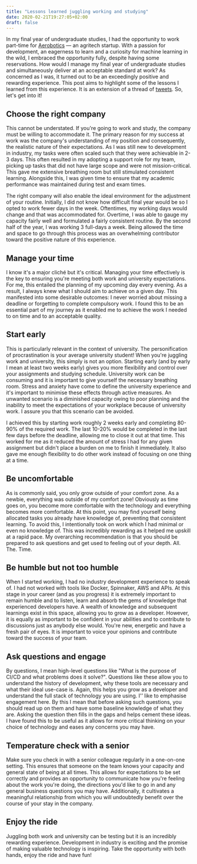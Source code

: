 ```yaml
---
title: "Lessons learned juggling working and studying"
date: 2020-02-21T19:27:05+02:00
draft: false
---
```


In my final year of undergraduate studies, I had the opportunity to work part-time for [Aerobotics](https://aerobotics.com/) ― an agritech startup. With a passion for development, an eagerness to learn and a curiosity for machine learning in the wild, I embraced the opportunity fully, despite having some reservations. How would I manage my final year of undergraduate studies and simultaneously deliver at an acceptable standard at work? As concerned as I was, it turned out to be an exceedingly positive and rewarding experience. This post aims to highlight some of the lessons I learned from this experience. It is an extension of a thread of [tweets](https://twitter.com/senyo_simpson/status/1158140495484325892). So, let's get into it!

## Choose the right company

This cannot be understated. If you're going to work and study, the company must be willing to accommodate it. The primary reason for my success at work was the company's understanding of my position and consequently, the realistic nature of their expectations. As I was still new to development in industry, my tasks were often scaled such that they were achievable in 2-3 days. This often resulted in my adopting a support role for my team, picking up tasks that did not have large scope and were not mission-critical. This gave me extensive breathing room but still stimulated consistent learning. Alongside this, I was given time to ensure that my academic performance was maintained during test and exam times.

The right company will also enable the ideal environment for the adjustment of your routine. Initially, I did not know how difficult final year would be so I opted to work fewer days in the week. Oftentimes, my working days would change and that was accommodated for. Overtime, I was able to gauge my capacity fairly well and formulated a fairly consistent routine. By the second half of the year, I was working 3 full-days a week. Being allowed the time and space to go through this process was an overwhelming contributor toward the positive nature of this experience.

## Manage your time

I know it's a major cliché but it's critical. Managing your time effectively is the key to ensuring you're meeting both work and university expectations. For me, this entailed the planning of my upcoming day every evening. As a result, I always knew what I should aim to achieve on a given day. This manifested into some desirable outcomes: I never worried about missing a deadline or forgetting to complete compulsory work. I found this to be an essential part of my journey as it enabled me to achieve the work I needed to on time and to an acceptable quality.

## Start early

This is particularly relevant in the context of university. The personification of procrastination  is your average university student! When you're juggling work and university, this simply is not an option. Starting early (and by early I mean at least two weeks early) gives you more flexibility and control over your assignments and studying schedule. University work can be consuming and it is important to give yourself the necessary breathing room. Stress and anxiety have come to define the university experience and it's important to minimise these effects through active measures. An unwanted scenario is a diminished capacity owing to poor planning and the inability to meet the expectations of your workplace because of university work. I assure you that this scenario can be avoided. 

I achieved this by starting work roughly 2 weeks early and completing 80-90% of the required work. The last 10-20% would be completed in the last few days before the deadline, allowing me to close it out at that time. This worked for me as it reduced the amount of stress I had for any given assignment but didn't place a burden on me to finish it immediately. It also gave me enough flexibility to do other work instead of focusing on one thing at a time.

## Be uncomfortable

As is commonly said, you only grow outside of your comfort zone. As a newbie, everything was outside of my comfort zone! Obviously as time goes on, you become more comfortable with the technology and everything becomes more comfortable. At this point, you may find yourself being allocated tasks you already have knowledge of, preventing that consistent learning. To avoid this, I intentionally took on work which I had minimal or even no knowledge of. This was incredibly rewarding as it helped me upskill at a rapid pace. My overarching recommendation is that you should be prepared to ask questions and get used to feeling out of your depth. All. The. Time.

## Be humble but not too humble

When I started working, I had no industry development experience to speak of. I had not worked with tools like Docker, Spinnaker, AWS and APIs. At this stage in your career (and as you progress) it is extremely important to remain humble and to listen, learn and absorb the gems of knowledge that experienced developers have. A wealth of knowledge and subsequent learnings exist in this space, allowing you to grow as a developer. However, it is equally as important to be confident in your abilities and to contribute to discussions just as anybody else would. You're new, energetic and have a fresh pair of eyes. It is important to voice your opinions and contribute toward the success of your team.

## Ask questions and engage

By questions, I mean high-level questions like "What is the purpose of CI/CD and what problems does it solve?". Questions like these allow you to understand the history of development, why these tools are necessary and what their ideal use-case is. Again, this helps you grow as a developer and understand the full stack of technology you are using. I'’ like to emphasise engagement here. By this I mean that before asking such questions, you should read up on them and have some baseline knowledge of what they are. Asking the question then fills in the gaps and helps cement these ideas. I have found this to be useful as it allows for more critical thinking on your choice of technology and eases any concerns you may have.

## Temperature check with a senior

Make sure you check in with a senior colleague regularly in a one-on-one setting. This ensures that someone on the team knows your capacity and general state of being at all times. This allows for expectations to be set correctly and provides an opportunity to communicate how you're feeling about the work you're doing, the directions you'd like to go in and any general business questions you may have. Additionally, it cultivates a meaningful relationship from which you will undoubtedly benefit over the course of your stay in the company.

## Enjoy the ride

Juggling both work and university can be testing but it is an incredibly rewarding experience. Development in industry is exciting and the promise of making valuable technology is inspiring. Take the opportunity with both hands, enjoy the ride and have fun!


